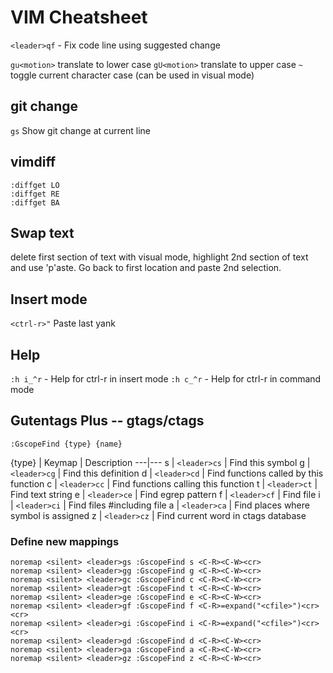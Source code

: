 # VIM Cheatsheet #

`<leader>qf` - Fix code line using suggested change

`gu<motion>` translate to lower case
`gU<motion>` translate to upper case
`~` toggle current character case (can be used in visual mode)

## git change ##

`gs` Show git change at current line

## vimdiff ##

```VimL
:diffget LO
:diffget RE
:diffget BA
```

## Swap text ##
delete first section of text
with visual mode, highlight 2nd section of text and use 'p'aste.
Go back to first location and paste 2nd selection.

## Insert mode ##

`<ctrl-r>"` Paste last yank

## Help ##

`:h i_^r`  - Help for ctrl-r in insert mode
`:h c_^r`  - Help for ctrl-r in command mode

## Gutentags Plus -- gtags/ctags ##

```VimL
:GscopeFind {type} {name}
```

{type} | Keymap | Description
---|---
s | `<leader>cs` | Find this symbol
g | `<leader>cg` | Find this definition
d | `<leader>cd` | Find functions called by this function
c | `<leader>cc` | Find functions calling this function
t | `<leader>ct` | Find text string
e | `<leader>ce` | Find egrep pattern
f | `<leader>cf` | Find file
i | `<leader>ci` | Find files #including file
a | `<leader>ca` | Find places where symbol is assigned
z | `<leader>cz` | Find current word in ctags database

### Define new mappings ###

```VimL
noremap <silent> <leader>gs :GscopeFind s <C-R><C-W><cr>
noremap <silent> <leader>gg :GscopeFind g <C-R><C-W><cr>
noremap <silent> <leader>gc :GscopeFind c <C-R><C-W><cr>
noremap <silent> <leader>gt :GscopeFind t <C-R><C-W><cr>
noremap <silent> <leader>ge :GscopeFind e <C-R><C-W><cr>
noremap <silent> <leader>gf :GscopeFind f <C-R>=expand("<cfile>")<cr><cr>
noremap <silent> <leader>gi :GscopeFind i <C-R>=expand("<cfile>")<cr><cr>
noremap <silent> <leader>gd :GscopeFind d <C-R><C-W><cr>
noremap <silent> <leader>ga :GscopeFind a <C-R><C-W><cr>
noremap <silent> <leader>gz :GscopeFind z <C-R><C-W><cr>
```
